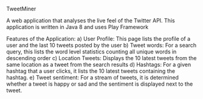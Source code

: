 TweetMiner 

A web application that analyses the live feel of the Twitter API.
This application is written in Java 8 and uses Play Framework

Features of the Application:
a) User Profile: This page lists the profile of a user and the last 10 tweets posted by the user
b) Tweet words: For a search query, this lists the word level statistics counting all unique words in descending order
c) Location Tweets: Displays the 10 latest tweets from the same location as a tweet from the search results
d) Hashtags: For a given hashtag that a user clicks, it lists the 10 latest tweets containing the hashtag.
e) Tweet sentiment: For a stream of tweets, it is determined whether a tweet is happy or sad and the sentiment is displayed next to the tweet.
